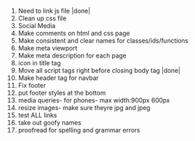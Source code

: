 1.  Need to link js file |done|
2.  Clean up css file
3.  Social Media  
4.  Make comments on html and css page
5.  Make consistent and clear names for classes/ids/functions
6.  Make meta viewport
7.  Make meta description for each page
8.  icon in title tag
9.  Move all script tags right before closing body tag |done|
10. Make header tag for navbar
11. Fix footer
12. put footer styles at the bottom
13. media queries- for phones- max width:900px  600px
14. resize images- make sure theyre jpg and jpeg
15. test ALL links
16. take out goofy names
17. proofread for spelling and grammar errors
